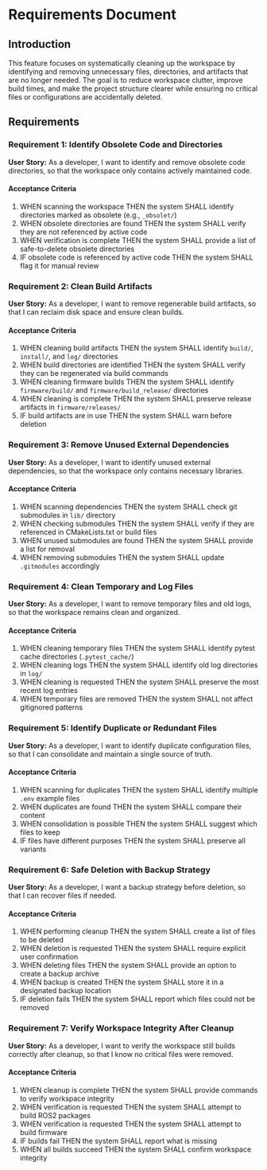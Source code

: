 # Requirements Document

## Introduction

This feature focuses on systematically cleaning up the workspace by identifying and removing unnecessary files, directories, and artifacts that are no longer needed. The goal is to reduce workspace clutter, improve build times, and make the project structure clearer while ensuring no critical files or configurations are accidentally deleted.

## Requirements

### Requirement 1: Identify Obsolete Code and Directories

**User Story:** As a developer, I want to identify and remove obsolete code directories, so that the workspace only contains actively maintained code.

#### Acceptance Criteria

1. WHEN scanning the workspace THEN the system SHALL identify directories marked as obsolete (e.g., `_obsolet/`)
2. WHEN obsolete directories are found THEN the system SHALL verify they are not referenced by active code
3. WHEN verification is complete THEN the system SHALL provide a list of safe-to-delete obsolete directories
4. IF obsolete code is referenced by active code THEN the system SHALL flag it for manual review

### Requirement 2: Clean Build Artifacts

**User Story:** As a developer, I want to remove regenerable build artifacts, so that I can reclaim disk space and ensure clean builds.

#### Acceptance Criteria

1. WHEN cleaning build artifacts THEN the system SHALL identify `build/`, `install/`, and `log/` directories
2. WHEN build directories are identified THEN the system SHALL verify they can be regenerated via build commands
3. WHEN cleaning firmware builds THEN the system SHALL identify `firmware/build/` and `firmware/build_release/` directories
4. WHEN cleaning is complete THEN the system SHALL preserve release artifacts in `firmware/releases/`
5. IF build artifacts are in use THEN the system SHALL warn before deletion

### Requirement 3: Remove Unused External Dependencies

**User Story:** As a developer, I want to identify unused external dependencies, so that the workspace only contains necessary libraries.

#### Acceptance Criteria

1. WHEN scanning dependencies THEN the system SHALL check git submodules in `lib/` directory
2. WHEN checking submodules THEN the system SHALL verify if they are referenced in CMakeLists.txt or build files
3. WHEN unused submodules are found THEN the system SHALL provide a list for removal
4. WHEN removing submodules THEN the system SHALL update `.gitmodules` accordingly

### Requirement 4: Clean Temporary and Log Files

**User Story:** As a developer, I want to remove temporary files and old logs, so that the workspace remains clean and organized.

#### Acceptance Criteria

1. WHEN cleaning temporary files THEN the system SHALL identify pytest cache directories (`.pytest_cache/`)
2. WHEN cleaning logs THEN the system SHALL identify old log directories in `log/`
3. WHEN cleaning is requested THEN the system SHALL preserve the most recent log entries
4. WHEN temporary files are removed THEN the system SHALL not affect gitignored patterns

### Requirement 5: Identify Duplicate or Redundant Files

**User Story:** As a developer, I want to identify duplicate configuration files, so that I can consolidate and maintain a single source of truth.

#### Acceptance Criteria

1. WHEN scanning for duplicates THEN the system SHALL identify multiple `.env` example files
2. WHEN duplicates are found THEN the system SHALL compare their content
3. WHEN consolidation is possible THEN the system SHALL suggest which files to keep
4. IF files have different purposes THEN the system SHALL preserve all variants

### Requirement 6: Safe Deletion with Backup Strategy

**User Story:** As a developer, I want a backup strategy before deletion, so that I can recover files if needed.

#### Acceptance Criteria

1. WHEN performing cleanup THEN the system SHALL create a list of files to be deleted
2. WHEN deletion is requested THEN the system SHALL require explicit user confirmation
3. WHEN deleting files THEN the system SHALL provide an option to create a backup archive
4. WHEN backup is created THEN the system SHALL store it in a designated backup location
5. IF deletion fails THEN the system SHALL report which files could not be removed

### Requirement 7: Verify Workspace Integrity After Cleanup

**User Story:** As a developer, I want to verify the workspace still builds correctly after cleanup, so that I know no critical files were removed.

#### Acceptance Criteria

1. WHEN cleanup is complete THEN the system SHALL provide commands to verify workspace integrity
2. WHEN verification is requested THEN the system SHALL attempt to build ROS2 packages
3. WHEN verification is requested THEN the system SHALL attempt to build firmware
4. IF builds fail THEN the system SHALL report what is missing
5. WHEN all builds succeed THEN the system SHALL confirm workspace integrity

